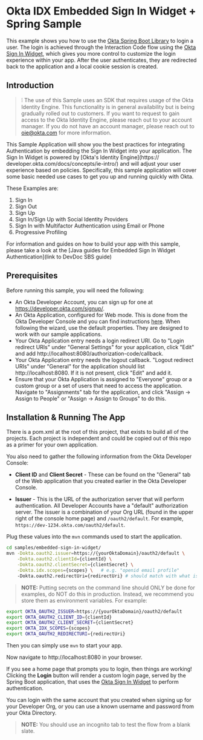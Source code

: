 # Okta IDX Embedded Sign In Widget + Spring Sample

This example shows you how to use the [Okta Spring Boot Library][] to login a user.  The login is achieved through the Interaction Code flow using the [Okta Sign In Widget][], which gives you more control to customize the login experience within your app.  After the user authenticates, they are redirected back to the application and a local cookie session is created.

## Introduction

> :grey_exclamation: The use of this Sample uses an SDK that requires usage of the Okta Identity Engine.
This functionality is in general availability but is being gradually rolled out to customers. If you want
to request to gain access to the Okta Identity Engine, please reach out to your account manager. If you
do not have an account manager, please reach out to oie@okta.com for more information.

This Sample Application will show you the best practices for integrating Authentication by embedding the
Sign In Widget into your application. The Sign In Widget is powered by [Okta's Identity Engine](https://
developer.okta.com/docs/concepts/ie-intro/) and will adjust your user experience based on policies.
Specifically, this sample application will cover some basic needed use cases to get you up and running
quickly with Okta.

These Examples are:
1. Sign In
2. Sign Out
3. Sign Up
4. Sign In/Sign Up with Social Identity Providers
5. Sign In with Multifactor Authentication using Email or Phone
6. Progressive Profiling

For information and guides on how to build your app with this sample, please take a look at the [Java
guides for Embedded Sign In Widget Authentication](link to DevDoc SBS guide)

## Prerequisites

Before running this sample, you will need the following:

* An Okta Developer Account, you can sign up for one at https://developer.okta.com/signup/.
* An Okta Application, configured for Web mode. This is done from the Okta Developer Console and you can find instructions [here][OIDC Web Application Setup Instructions].  When following the wizard, use the default properties.  They are designed to work with our sample applications.
* Your Okta Application entry needs a login redirect URI. Go to "Login redirect URIs" under "General Settings" for your application, click "Edit" and add http://localhost:8080/authorization-code/callback.
* Your Okta Application entry needs the logout callback. "Logout redirect URIs" under "General" for the application should list http://localhost:8080. If it is not present, click "Edit" and add it.
* Ensure that your Okta Application is assigned to "Everyone" group or a custom group or a set of users that need to access the application. Navigate to "Assignments" tab for the application, and click "Assign -> Assign to People" or "Assign -> Assign to Groups" to do this.

## Installation & Running The App

There is a pom.xml at the root of this project, that exists to build all of the projects.  Each project is independent and could be copied out of this repo as a primer for your own application.

You also need to gather the following information from the Okta Developer Console:

- **Client ID** and **Client Secret** - These can be found on the "General" tab of the Web application that you created earlier in the Okta Developer Console.

- **Issuer** - This is the URL of the authorization server that will perform authentication.  All Developer Accounts have a "default" authorization server.  The issuer is a combination of your Org URL (found in the upper right of the console home page) and `/oauth2/default`. For example, `https://dev-1234.okta.com/oauth2/default`.

Plug these values into the `mvn` commands used to start the application.

```bash
cd samples/embedded-sign-in-widget/
mvn -Dokta.oauth2.issuer=https://{yourOktaDomain}/oauth2/default \
    -Dokta.oauth2.clientId={clientId} \
    -Dokta.oauth2.clientSecret={clientSecret} \
    -Dokta.idx.scopes={scopes} \   # e.g. "openid email profile"
    -Dokta.oauth2.redirectUri={redirectUri} # should match with what is set in app settings
```

> **NOTE:** Putting secrets on the command line should ONLY be done for examples, do NOT do this in production. Instead, we recommend you store them as environment variables. For example:

```bash
export OKTA_OAUTH2_ISSUER=https://{yourOktaDomain}/oauth2/default
export OKTA_OAUTH2_CLIENT_ID={clientId}
export OKTA_OAUTH2_CLIENT_SECRET={clientSecret}
export OKTA_IDX_SCOPES={scopes}
export OKTA_OAUTH2_REDIRECTURI={redirectUri}
```

Then you can simply use `mvn` to start your app.

Now navigate to http://localhost:8080 in your browser.

If you see a home page that prompts you to login, then things are working!  Clicking the **Login** button will render a custom login page, served by the Spring Boot application, that uses the [Okta Sign In Widget][] to perform authentication.

You can login with the same account that you created when signing up for your Developer Org, or you can use a known username and password from your Okta Directory.

> **NOTE:** You should use an incognito tab to test the flow from a blank slate.

[Okta Spring Boot Library]: https://github.com/okta/okta-spring-boot
[OIDC Web Application Setup Instructions]: https://developer.okta.com/authentication-guide/implementing-authentication/auth-code#1-setting-up-your-application
[Authorization Code Flow]: https://developer.okta.com/authentication-guide/implementing-authentication/auth-code
[Okta Sign In Widget]: https://github.com/okta/okta-signin-widget
